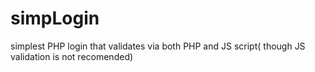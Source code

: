 # simpLogin
simplest PHP login that validates via both PHP and JS script( though JS validation is not recomended)
